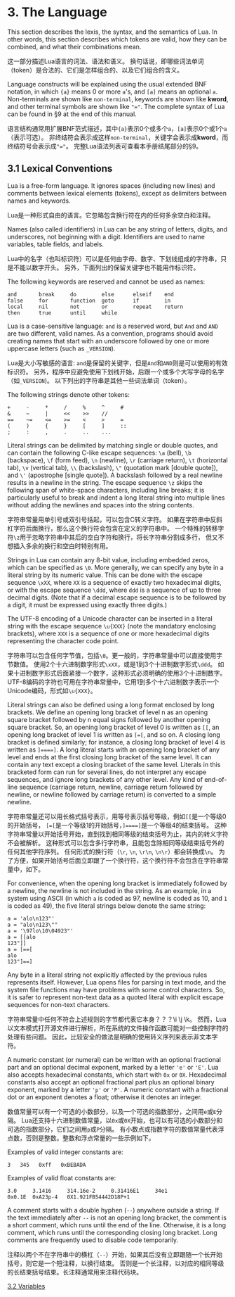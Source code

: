 
# 3. The Language

This section describes the lexis, the syntax, and the semantics of Lua. 
In other words, this section describes which tokens are valid, 
how they can be combined, and what their combinations mean.

这一部分描述Lua语言的词法、语法和语义。
换句话说，即哪些词法单词（token）是合法的、它们是怎样组合的、以及它们组合的含义。

Language constructs will be explained using the usual extended BNF notation, 
in which `{a}` means 0 or more `a`'s, and `[a]` means an optional `a`. 
Non-terminals are shown like `non-terminal`, keywords are shown like **kword**, 
and other terminal symbols are shown like `"="`. 
The complete syntax of Lua can be found in §9 at the end of this manual.

语言结构通常用扩展BNF范式描述，其中`{a}`表示0个或多个`a`，`[a]`表示0个或1个`a`（表示可选）。
非终结符会表示成这样`non-terminal`，关键字会表示成**kword**，而终结符号会表示成`"="`。
完整Lua语法列表可查看本手册结尾部分的§9。

## 3.1 Lexical Conventions

Lua is a free-form language. It ignores spaces (including new lines) and comments between lexical elements (tokens), except as delimiters between names and keywords.

Lua是一种形式自由的语言。它忽略包含换行符在内的任何多余空白和注释。

Names (also called identifiers) in Lua can be any string of letters, 
digits, and underscores, not beginning with a digit. 
Identifiers are used to name variables, table fields, and labels.

Lua中的名字（也叫标识符）可以是任何由字母、数字、下划线组成的字符串，只是不能以数字开头。
另外，下面列出的保留关键字也不能用作标识符。

The following keywords are reserved and cannot be used as names:
```
and       break     do        else      elseif    end
false     for       function  goto      if        in
local     nil       not       or        repeat    return
then      true      until     while
```

Lua is a case-sensitive language: `and` is a reserved word, but `And` and `AND` are two different, valid names. 
As a convention, programs should avoid creating names that start with an underscore 
followed by one or more uppercase letters (such as `_VERSION`).

Lua是大小写敏感的语言: `and`是保留的关键字，但是`And`和`AND`则是可以使用的有效标识符。
另外，程序中应避免使用下划线开始，后跟一个或多个大写字母的名字（如`_VERSION`)。
以下列出的字符串是其他一些词法单词（token）。

The following strings denote other tokens:
```
+     -     *     /     %     ^     #
&     ~     |     <<    >>    //
==    ~=    <=    >=    <     >     =
(     )     {     }     [     ]     ::
;     :     ,     .     ..    ...
```

Literal strings can be delimited by matching single or double quotes, 
and can contain the following C-like escape sequences: `\a` (bell), `\b` (backspace), `\f` (form feed), 
`\n` (newline), `\r` (carriage return), `\t` (horizontal tab), `\v` (vertical tab), `\\` (backslash), 
`\"` (quotation mark [double quote]), and `\'` (apostrophe [single quote]). 
A backslash followed by a real newline results in a newline in the string. 
The escape sequence `\z` skips the following span of white-space characters, including line breaks; 
it is particularly useful to break and indent a long literal string 
into multiple lines without adding the newlines and spaces into the string contents.

字符串常量用单引号或双引号括起，可以包含C转义字符。
如果在字符串中反斜杠字符后面换行，那么这个换行符会包含在定义的字符串中。
一个特殊的转移字符`\z`用于忽略字符串中其后的空白字符和换行，将长字符串分割成多行，
但又不想插入多余的换行和空白时特别有用。

Strings in Lua can contain any 8-bit value, including embedded zeros, which can be specified as `\0`. 
More generally, we can specify any byte in a literal string by its numeric value. 
This can be done with the escape sequence `\xXX`, where `XX` is a sequence of exactly two hexadecimal digits, 
or with the escape sequence `\ddd`, where `ddd` is a sequence of up to three decimal digits. 
(Note that if a decimal escape sequence is to be followed by a digit, 
it must be expressed using exactly three digits.)

The UTF-8 encoding of a Unicode character can be inserted in a literal string 
with the escape sequence `\u{XXX}` (note the mandatory enclosing brackets), 
where `XXX` is a sequence of one or more hexadecimal digits representing the character code point.

字符串可以包含任何字节值，包括`\0`。更一般的，字符串常量中可以直接使用字节数值。
使用2个十六进制数字形式`\xXX`，或是1到3个十进制数字形式`\ddd`。
如果十进制数字形式后面紧接一个数字，这种形式必须明确的使用3个十进制数字。
UTF-8编码的字符也可用在字符串常量中，它用1到多个十六进制数字表示一个Unicode编码，形式如`\u{XXX}`。

Literal strings can also be defined using a long format enclosed by long brackets. 
We define an opening long bracket of level n as an opening square bracket 
followed by n equal signs followed by another opening square bracket. 
So, an opening long bracket of level 0 is written as `[[`, 
an opening long bracket of level 1 is written as `[=[`, and so on. 
A closing long bracket is defined similarly; for instance, a closing long bracket of level 4 is written as `]====]`. 
A long literal starts with an opening long bracket of any level 
and ends at the first closing long bracket of the same level. 
It can contain any text except a closing bracket of the same level. 
Literals in this bracketed form can run for several lines, do not interpret any escape sequences, 
and ignore long brackets of any other level. 
Any kind of end-of-line sequence (carriage return, newline, carriage return followed by newline, 
or newline followed by carriage return) is converted to a simple newline.

字符串常量还可以用长格式括号表示，用等号表示括号等级，例如`[[`是一个等级0的开始括号，
`[=[`是一个等级1的开始括号，`]====]`是一个等级4的结束括号。
这种字符串常量以开始括号开始，直到找到相同等级的结束括号为止，其内的转义字符不会被解析。
这种形式可以包含多行字符串，且能包含除相同等级结束括号外的任何其他字符序列。
任何形式的换行符（`\r`, `\n`, `\r\n`, `\n\r`）都会转换成`\n`。
为了方便，如果开始括号后面立即跟了一个换行符，这个换行符不会包含在字符串常量中，如下。

For convenience, when the opening long bracket is immediately followed by a newline, 
the newline is not included in the string. 
As an example, in a system using ASCII (in which `a` is coded as 97, 
newline is coded as 10, and `1` is coded as 49), the five literal strings below denote the same string:
```
a = 'alo\n123"'
a = "alo\n123\""
a = '\97lo\10\04923"'
a = [[alo
123"]]
a = [==[
alo
123"]==]
```

Any byte in a literal string not explicitly affected by the previous rules represents itself. 
However, Lua opens files for parsing in text mode, 
and the system file functions may have problems with some control characters. 
So, it is safer to represent non-text data as a quoted literal with explicit escape sequences for non-text characters.

字符串常量中任何不符合上述规则的字节都代表它本身？？？\i \j \k。
然而，Lua以文本模式打开源文件进行解析，所在系统的文件操作函数可能对一些控制字符的处理有些问题。
因此，比较安全的做法是明确的使用转义序列来表示非文本字符。

A numeric constant (or numeral) can be written with an optional fractional part and an optional decimal exponent, 
marked by a letter `'e'` or `'E'`. 
Lua also accepts hexadecimal constants, which start with `0x` or `0X`. 
Hexadecimal constants also accept an optional fractional part plus an optional binary exponent, 
marked by a letter `'p'` or `'P'`. 
A numeric constant with a fractional dot or an exponent denotes a float; otherwise it denotes an integer. 

数值常量可以有一个可选的小数部分，以及一个可选的指数部分，之间用`e`或`E`分隔。
Lua还支持十六进制数值常量，以`0x`或`0X`开始，也可以有可选的小数部分和可选的指数部分，它们之间用`p`或`P`分隔。
有小数点或指数字符的数值常量代表浮点数，否则是整数。整数和浮点常量的一些示例如下。

Examples of valid integer constants are:
```
3   345   0xff   0xBEBADA
```

Examples of valid float constants are:
```
3.0     3.1416     314.16e-2     0.31416E1     34e1
0x0.1E  0xA23p-4   0X1.921FB54442D18P+1
```

A comment starts with a double hyphen (`--`) anywhere outside a string. 
If the text immediately after `--` is not an opening long bracket, the comment is a short comment, 
which runs until the end of the line. 
Otherwise, it is a long comment, which runs until the corresponding closing long bracket. 
Long comments are frequently used to disable code temporarily.

注释以两个不在字符串中的横杠（`--`）开始，如果其后没有立即跟随一个长开始括号，则它是一个短注释，以换行结束。
否则是一个长注释，以对应的相同等级的长结束括号结束。长注释通常用来注释代码块。

[3.2 Variables](./3.2-variables.md)
